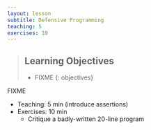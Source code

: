 ```yaml
---
layout: lesson
subtitle: Defensive Programming
teaching: 5
exercises: 10
---
```

> ## Learning Objectives
>
> * FIXME
{: objectives}

FIXME

*   Teaching: 5 min (introduce assertions)
*   Exercises: 10 min
    *   Critique a badly-written 20-line program
